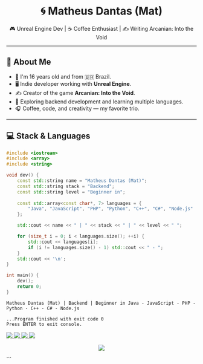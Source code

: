 <h1 align="center">🌀 Matheus Dantas (Mat)</h1>
<p align="center">🎮 Unreal Engine Dev | ☕ Coffee Enthusiast | ✍️ Writing Arcanian: Into the Void</p>

---

## 👤 About Me
- 🧠 I'm 16 years old and from 🇧🇷 Brazil.  
- 🖥️ Indie developer working with **Unreal Engine**.  
- ✍️ Creator of the game **Arcanian: Into the Void**.  
- 🧪 Exploring backend development and learning multiple languages.  
- 🎧 Coffee, code, and creativity — my favorite trio.

---

## 💻 Stack & Languages

```cpp
#include <iostream>
#include <array>
#include <string>

void dev() {
    const std::string name = "Matheus Dantas (Mat)";
    const std::string stack = "Backend";
    const std::string level = "Beginner in";
    
    const std::array<const char*, 7> languages = {
        "Java", "JavaScript", "PHP", "Python", "C++", "C#", "Node.js"
    };

    std::cout << name << " | " << stack << " | " << level << " ";

    for (size_t i = 0; i < languages.size(); ++i) {
        std::cout << languages[i];
        if (i != languages.size() - 1) std::cout << " - "; 
    }
    std::cout << '\n';
}

int main() {
    dev();
    return 0;
}

```

```Console
Matheus Dantas (Mat) | Backend | Beginner in Java - JavaScript - PHP - Python - C++ - C# - Node.js

...Program finished with exit code 0
Press ENTER to exit console.
```
 

<p align="left"> <a href="https://www.instagram.com/ds._.mat" target="_blank"> <img src="https://img.shields.io/badge/Instagram-%23E4405F.svg?style=for-the-badge&logo=Instagram&logoColor=white" /> </a> <a href="https://steamcommunity.com/id/escolhendo" target="_blank"> <img src="https://img.shields.io/badge/Steam-%23000000.svg?style=for-the-badge&logo=Steam&logoColor=white" /> </a> <a href="https://www.reddit.com/user/escolhendo/" target="_blank"> <img src="https://img.shields.io/badge/Reddit-%23FF4500.svg?style=for-the-badge&logo=Reddit&logoColor=white" /> </a> <a href="https://github.com/meriiUM" target="_blank"> <img src="https://img.shields.io/badge/GitHub-%23121011.svg?style=for-the-badge&logo=github&logoColor=white" /> </a> </p>
<p align="center"> <img src="https://capsule-render.vercel.app/api?type=wave&color=gradient&height=150&section=footer&text=Thanks%20for%20visiting!&fontSize=25&fontAlignY=40" /> </p> ```
